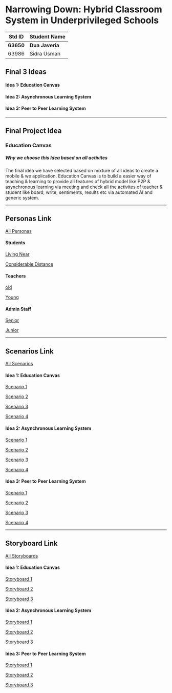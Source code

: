 
# Narrowing Down: Hybrid Classroom System in Underprivileged Schools

|Std ID|Student Name|
|:-----:|---------------------|
|**63650**|**Dua Javeria**|
|63986|Sidra Usman|

## Final 3 Ideas
#### Idea 1: Education Canvas
#### Idea 2: Asynchronous Learning System
#### Idea 3: Peer to Peer Learning System

---
## Final Project Idea
### Education Canvas
##### Why we choose this Idea based on all activites
The final idea we have selected based on mixture of all ideas to create a mobile & we application. Education Canvas is to build a easier way of teaching & learning to provide all features of hybrid model like P2P & asynchronous learning via meeting and check all the activites of teacher & student like board, write, sentiments, results etc via automated AI and generic system.

---

## Personas Link
[All Personas](https://github.com/Sidra20870/HCI166-fall2021/tree/main/02-NarrowingDown/Personas)
#### Students
[Living Near](https://github.com/Sidra20870/HCI166-fall2021/blob/main/02-NarrowingDown/Personas/persona_std2.md)

[Considerable Distance](https://github.com/Sidra20870/HCI166-fall2021/blob/main/02-NarrowingDown/Personas/persona_std1.md)
#### Teachers
[old](https://github.com/Sidra20870/HCI166-fall2021/blob/main/02-NarrowingDown/Personas/personal_tch1.md)

[Young](https://github.com/Sidra20870/HCI166-fall2021/blob/main/02-NarrowingDown/Personas/personal_tch2.md)
#### Admin Staff
[Senior](https://github.com/Sidra20870/HCI166-fall2021/blob/main/02-NarrowingDown/Personas/persona_staff2.md)

[Junior](https://github.com/Sidra20870/HCI166-fall2021/blob/main/02-NarrowingDown/Personas/persona_staff2.md)

---
## Scenarios Link
[All Scenarios](https://github.com/Sidra20870/HCI166-fall2021/tree/main/02-NarrowingDown/Scenarios)
#### Idea 1: Education Canvas
[Scenario 1](https://github.com/Sidra20870/HCI166-fall2021/blob/main/02-NarrowingDown/Scenarios/Idea1/scen1_idea1.md)

[Scenario 2](https://github.com/Sidra20870/HCI166-fall2021/blob/main/02-NarrowingDown/Scenarios/Idea1/scen2_idea1.md)

[Scenario 3](https://github.com/Sidra20870/HCI166-fall2021/blob/main/02-NarrowingDown/Scenarios/Idea1/scen3_idea1.md)

[Scenario 4](https://github.com/Sidra20870/HCI166-fall2021/blob/main/02-NarrowingDown/Scenarios/Idea1/scen4_idea1.md)

#### Idea 2: Asynchronous Learning System
[Scenario 1](https://github.com/Sidra20870/HCI166-fall2021/blob/main/02-NarrowingDown/Scenarios/Idea2/scen1_idea2.md)

[Scenario 2](https://github.com/Sidra20870/HCI166-fall2021/blob/main/02-NarrowingDown/Scenarios/Idea2/scen2_idea2.md)

[Scenario 3](https://github.com/Sidra20870/HCI166-fall2021/blob/main/02-NarrowingDown/Scenarios/Idea2/scen3_idea2.md)

[Scenario 4](https://github.com/Sidra20870/HCI166-fall2021/blob/main/02-NarrowingDown/Scenarios/Idea2/scen4_idea2.md)

#### Idea 3: Peer to Peer Learning System
[Scenario 1](https://github.com/Sidra20870/HCI166-fall2021/blob/main/02-NarrowingDown/Scenarios/Idea3/scen1_idea3.md)

[Scenario 2](https://github.com/Sidra20870/HCI166-fall2021/blob/main/02-NarrowingDown/Scenarios/Idea3/scen2_idea3.md)

[Scenario 3](https://github.com/Sidra20870/HCI166-fall2021/blob/main/02-NarrowingDown/Scenarios/Idea3/scen3_idea3.md)

[Scenario 4](https://github.com/Sidra20870/HCI166-fall2021/blob/main/02-NarrowingDown/Scenarios/Idea3/scen4_idea3.md)


---
## Storyboard Link

[All Storyboards](https://github.com/Sidra20870/HCI166-fall2021/tree/main/02-NarrowingDown/Storyboards)

#### Idea 1: Education Canvas
[Storyboard 1](https://github.com/Sidra20870/HCI166-fall2021/blob/main/02-NarrowingDown/Storyboards/Storyboard1_idea1.md)

[Storyboard 2](https://github.com/Sidra20870/HCI166-fall2021/blob/main/02-NarrowingDown/Storyboards/Storyboard2_idea1.md)

[Storyboard 3](https://github.com/Sidra20870/HCI166-fall2021/blob/main/02-NarrowingDown/Storyboards/Storyboard3_idea1.md)

#### Idea 2: Asynchronous Learning System
[Storyboard 1](https://github.com/Sidra20870/HCI166-fall2021/blob/main/02-NarrowingDown/Storyboards/Storyboard1_idea2.md)

[Storyboard 2](https://github.com/Sidra20870/HCI166-fall2021/blob/main/02-NarrowingDown/Storyboards/Storyboard2_idea2.md)

[Storyboard 3](https://github.com/Sidra20870/HCI166-fall2021/blob/main/02-NarrowingDown/Storyboards/Storyboard3_idea3.md)

#### Idea 3: Peer to Peer Learning System
[Storyboard 1](https://github.com/Sidra20870/HCI166-fall2021/blob/main/02-NarrowingDown/Storyboards/Storyboard1_idea3.md)

[Storyboard 2](https://github.com/Sidra20870/HCI166-fall2021/blob/main/02-NarrowingDown/Storyboards/Storyboard2_idea3.md)

[Storyboard 3](https://github.com/Sidra20870/HCI166-fall2021/blob/main/02-NarrowingDown/Storyboards/Storyboard3_idea3.md)

